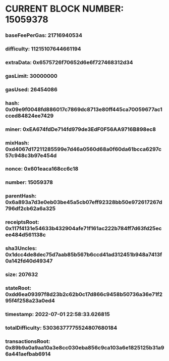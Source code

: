 # CURRENT BLOCK NUMBER: 15059378

### baseFeePerGas: 21716940534
### difficulty: 11215107644661194
### extraData: 0x6575726f70652d6e6f727468312d34
### gasLimit: 30000000
### gasUsed: 26454086
### hash: 0x09e9f0048fd886017c7869dc8713e80ff445ca70059677ac1cced84824ee7429
### miner: 0xEA674fdDe714fd979de3EdF0F56AA9716B898ec8
### mixHash: 0xd4067d17211285599e7d46a0560d68a0f60da61bcca6297c57c948c3b97e454d
### nonce: 0x601eaca168cc6c18
### number: 15059378
### parentHash: 0x6a893a7d3e0eb03be45a5cb07eff92328bb50e972617267d796df2cb62a6a325
### receiptsRoot: 0x117f4131e54633b432904afe71f161ac222b784ff7d63fd25ecee484d561138c
### sha3Uncles: 0x1dcc4de8dec75d7aab85b567b6ccd41ad312451b948a7413f0a142fd40d49347
### size: 207632
### stateRoot: 0xdd6ea09397f8d23b2c62b0c17d866c9458b50736a36e71f295f4f258a23a0ed4
### timestamp: 2022-07-01 22:58:33.626815
### totalDifficulty: 53036377775524807680184
### transactionsRoot: 0x89b9a0a9aa10a3e8cc030eba856c9ca103a6e1825125b31a96a441aefbab6914
